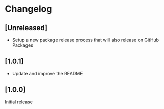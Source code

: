 # Changelog

## [Unreleased]

- Setup a new package release process that will also release on GitHub Packages

## [1.0.1]

- Update and improve the README

## [1.0.0]

Initial release

